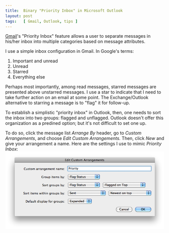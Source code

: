 ```yaml
---
title:  Binary "Priority Inbox" in Microsoft Outlook
layout: post
tags:   [ Gmail, Outlook, tips ]
---
```

[Gmail](https://mail.google.com)'s "Priority Inbox" feature allows a user to separate messages in
his/her inbox into multiple categories based on message attributes.

I use a simple inbox configuration in Gmail. In Google's terms:

  1. Important and unread
  2. Unread
  3. Starred
  4. Everything else

Perhaps most importantly, among read messages, starred messages are presented above unstarred
messages. I use a star to indicate that I need to take further action on an email at some point. The
Exchange/Outlook alternative to starring a message is to "flag" it for follow-up.

To establish a simplistic "priority inbox" in Outlook, then, one needs to sort the inbox into two
groups: flagged and unflagged. Outlook doesn't offer this organization as a predined option; but
it's not difficult to set one up.

To do so, click the message list _Arrange By_ header, go to _Custom Arrangements_, and choose _Edit
Custom Arrangements._ Then, click _New_ and give your arrangement a name. Here are the settings I
use to mimic _Priority Inbox_:
<img class="seamless" src="/imgs/priority_settings.png" />

